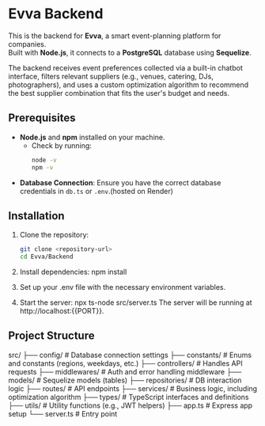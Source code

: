 # Evva Backend

This is the backend for **Evva**, a smart event-planning platform for companies.  
Built with **Node.js**, it connects to a **PostgreSQL** database using **Sequelize**.

The backend receives event preferences collected via a built-in chatbot interface, filters relevant suppliers (e.g., venues, catering, DJs, photographers), and uses a custom optimization algorithm to recommend the best supplier combination that fits the user's budget and needs.

## Prerequisites
- **Node.js** and **npm** installed on your machine.
  - Check by running:
    ```bash
    node -v
    npm -v
    ```
- **Database Connection**: Ensure you have the correct database credentials in `db.ts` or `.env`.(hosted on Render)

## Installation
1. Clone the repository:
   ```bash
   git clone <repository-url>
   cd Evva/Backend


2. Install dependencies:
    npm install

3. Set up your .env file with the necessary environment variables.

4. Start the server:
    npx ts-node src/server.ts
    The server will be running at http://localhost:{{PORT}}.

## Project Structure
src/
├── config/ # Database connection settings
├── constants/ # Enums and constants (regions, weekdays, etc.)
├── controllers/ # Handles API requests
├── middlewares/ # Auth and error handling middleware
├── models/ # Sequelize models (tables)
├── repositories/ # DB interaction logic
├── routes/ # API endpoints
├── services/ # Business logic, including optimization algorithm
├── types/ # TypeScript interfaces and definitions
├── utils/ # Utility functions (e.g., JWT helpers)
├── app.ts # Express app setup
└── server.ts # Entry point

